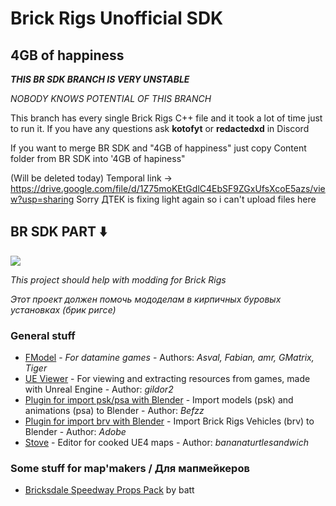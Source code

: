 # Brick Rigs Unofficial SDK

## 4GB of happiness

***THIS BR SDK BRANCH IS VERY UNSTABLE***

*NOBODY KNOWS POTENTIAL OF THIS BRANCH*

This branch has every single Brick Rigs C++ file and it took a lot of time just to run it.
If you have any questions ask **kotofyt** or **redactedxd** in Discord

If you want to merge BR SDK and "4GB of happiness" just copy Content folder from BR SDK into '4GB of hapiness"

(Will be deleted today) Temporal link -> https://drive.google.com/file/d/1Z75moKEtGdlC4EbSF9ZGxUfsXcoE5azs/view?usp=sharing
Sorry ДТЕК is fixing light again so i can't upload files here

## BR SDK PART ⬇️


[![](https://img.shields.io/discord/965288530576285736?color=blue&label=Mod%27makers%20club&logo=Discord&logoColor=white)](https://discord.gg/88e6YB6hY9)

*This project should help with modding for Brick Rigs*

*Этот проект должен помочь мододелам в кирпичных буровых установках (брик ригсе)*

### General stuff
 - [FModel](https://fmodel.app/) - *For datamine games* - Authors: *Asval, Fabian, amr, GMatrix, Tiger*
 - [UE Viewer](https://www.gildor.org/downloads) - For viewing and extracting resources from games, made with Unreal Engine -  Author: *gildor2*
 - [Plugin for import psk/psa with Blender](https://github.com/Befzz/blender3d_import_psk_psa) - Import models (psk) and animations (psa) to Blender - Author: *Befzz*
 - [Plugin for import brv with Blender](https://cdn.discordapp.com/attachments/751767065970475093/934896472162439178/BrvImporter_Adobe_1.0.1.zip) - Import Brick Rigs Vehicles (brv) to Blender - Author: *Adobe*
 - [Stove](https://github.com/bananaturtlesandwich/stove) - Editor for cooked UE4 maps - Author: *bananaturtlesandwich*
 
### Some stuff for map'makers / Для мапмейкеров
 - [Bricksdale Speedway Props Pack](https://sites.google.com/view/bricksdale-speedway/props) by batt
